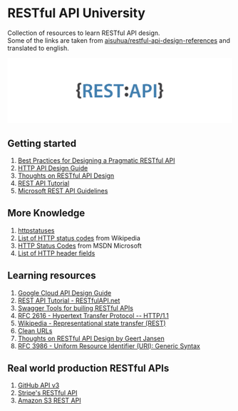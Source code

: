 # RESTful API University

Collection of resources to learn RESTful API design.  
Some of the links are taken from [aisuhua/restful-api-design-references](https://github.com/aisuhua/restful-api-design-references) and translated to english.

![Image of Yaktocat](https://raw.githubusercontent.com/Edgar-P-yan/restful-api-university/master/restful-api-logo.png)

## Getting started
1. [Best Practices for Designing a Pragmatic RESTful API](https://www.vinaysahni.com/best-practices-for-a-pragmatic-restful-api)
1. [HTTP API Design Guide](https://github.com/interagent/http-api-design)
1. [Thoughts on RESTful API Design](https://restful-api-design.readthedocs.io/en/latest/)
1. [REST API Tutorial](https://www.restapitutorial.com/)
1. [Microsoft REST API Guidelines](https://github.com/Microsoft/api-guidelines/blob/vNext/Guidelines.md)

## More Knowledge
1. [httpstatuses](https://httpstatuses.com/)
1. [List of HTTP status codes](https://en.wikipedia.org/wiki/List_of_HTTP_status_codes) from Wikipedia
1. [HTTP Status Codes](https://docs.microsoft.com/ru-ru/windows/win32/wininet/http-status-codes) from MSDN Microsoft
1. [List of HTTP header fields](https://en.wikipedia.org/wiki/List_of_HTTP_header_fields)

## Learning resources
1. [Google Cloud API Design Guide](https://cloud.google.com/apis/design) 
1. [REST API Tutorial - RESTfulAPI.net](https://restfulapi.net/)  
1. [Swagger Tools for builing RESTful APIs](https://swagger.io/)  
1. [RFC 2616 - Hypertext Transfer Protocol -- HTTP/1.1](https://tools.ietf.org/html/rfc2616)
1. [Wikipedia - Representational state transfer (REST)](https://en.wikipedia.org/wiki/Representational_state_transfer)
1. [Clean URLs](https://en.wikipedia.org/wiki/Clean_URL)
1. [Thoughts on RESTful API Design by Geert Jansen](https://restful-api-design.readthedocs.io/en/latest/)
1. [RFC 3986 - Uniform Resource Identifier (URI): Generic Syntax](https://tools.ietf.org/html/rfc3986)

## Real world production RESTful APIs
1. [GitHub API v3](https://developer.github.com/v3/)
1. [Stripe's RESTful API](https://stripe.com/docs/api)
1. [Amazon S3 REST API](https://docs.aws.amazon.com/AmazonS3/latest/API/API_Operations.html)
